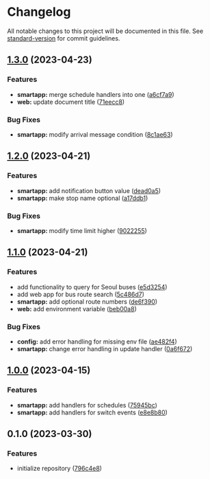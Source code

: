 # Changelog

All notable changes to this project will be documented in this file. See [standard-version](https://github.com/conventional-changelog/standard-version) for commit guidelines.

## [1.3.0](https://github.com/taglist/st-bus-arrival-notifier/compare/v1.2.0...v1.3.0) (2023-04-23)


### Features

* **smartapp:** merge schedule handlers into one ([a6cf7a9](https://github.com/taglist/st-bus-arrival-notifier/commit/a6cf7a9123d79e0c831f82b4f33f8a80fcd62dfa))
* **web:** update document title ([71eecc8](https://github.com/taglist/st-bus-arrival-notifier/commit/71eecc86d26e4153340b63d66df9827c2e776030))


### Bug Fixes

* **smartapp:** modify arrival message condition ([8c1ae63](https://github.com/taglist/st-bus-arrival-notifier/commit/8c1ae63e32112bb7cdb82240234d709a69f1e49b))

## [1.2.0](https://github.com/taglist/st-bus-arrival-notifier/compare/v1.1.0...v1.2.0) (2023-04-21)


### Features

* **smartapp:** add notification button value ([dead0a5](https://github.com/taglist/st-bus-arrival-notifier/commit/dead0a5ed183ee7d6f30a3e4130429da38c05eb2))
* **smartapp:** make stop name optional ([a17ddb1](https://github.com/taglist/st-bus-arrival-notifier/commit/a17ddb1203a979780e616a698d869ee2d6a91852))


### Bug Fixes

* **smartapp:** modify time limit higher ([9022255](https://github.com/taglist/st-bus-arrival-notifier/commit/902225593d3ba7b3d46afcc553b544de57dc8d63))

## [1.1.0](https://github.com/taglist/st-bus-arrival-notifier/compare/v1.0.0...v1.1.0) (2023-04-21)


### Features

* add functionality to query for Seoul buses ([e5d3254](https://github.com/taglist/st-bus-arrival-notifier/commit/e5d325467461dd43e808acb2b6ba8dfa2ce7dff7))
* add web app for bus route search ([5c486d7](https://github.com/taglist/st-bus-arrival-notifier/commit/5c486d7324795a316c898c05bf094f4b4eb0a082))
* **smartapp:** add optional route numbers ([de6f390](https://github.com/taglist/st-bus-arrival-notifier/commit/de6f390f3900d33524d5144a9d1b76532750dccf))
* **web:** add environment variable ([beb00a8](https://github.com/taglist/st-bus-arrival-notifier/commit/beb00a8626a8bcc1dd6012af9548e8aeb4c84637))


### Bug Fixes

* **config:** add error handling for missing env file ([ae482f4](https://github.com/taglist/st-bus-arrival-notifier/commit/ae482f4393908f477ecc1fca98492fb4cec7efc7))
* **smartapp:** change error handling in update handler ([0a6f672](https://github.com/taglist/st-bus-arrival-notifier/commit/0a6f672e03aada45f263f0abbee002cfdf4b4c18))

## [1.0.0](https://github.com/taglist/st-bus-arrival-notifier/compare/v0.1.0...v1.0.0) (2023-04-15)


### Features

* **smartapp:** add handlers for schedules ([75945bc](https://github.com/taglist/st-bus-arrival-notifier/commit/75945bccf0a55fd7a15008ac0cecad4045a4a871))
* **smartapp:** add handlers for switch events ([e8e8b80](https://github.com/taglist/st-bus-arrival-notifier/commit/e8e8b80904da57eb335308ec1018cf5314a7065b))

## 0.1.0 (2023-03-30)


### Features

* initialize repository ([796c4e8](https://github.com/branchmap/ryutils/commit/796c4e8f8f3f3b6a71ba61bbc173ed5641d235e4))
